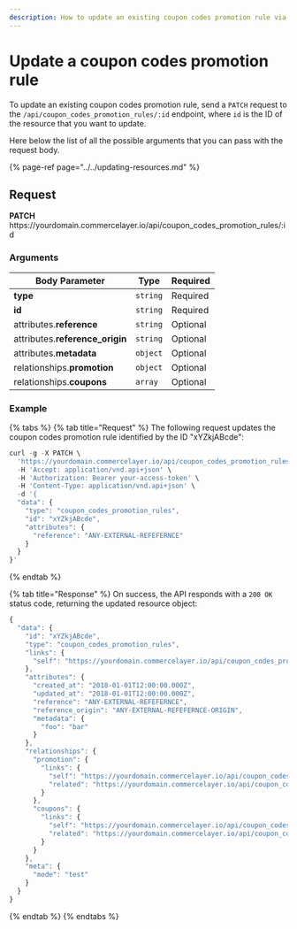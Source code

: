 ```yaml
---
description: How to update an existing coupon codes promotion rule via API
---
```


# Update a coupon codes promotion rule

To update an existing coupon codes promotion rule, send a `PATCH` request to the `/api/coupon_codes_promotion_rules/:id` endpoint, where `id` is the ID of the resource that you want to update.

Here below the list of all the possible arguments that you can pass with the request body.

{% page-ref page="../../updating-resources.md" %}

## Request

**PATCH** https://<i></i>yourdomain.commercelayer.io/api/coupon_codes_promotion_rules/:id

### Arguments

| Body Parameter | Type     | Required |
| -------------- | -------- | -------- |
| **type**       | `string` | Required |
| **id**         | `string` | Required |
| attributes.**reference** | `string` | Optional |
| attributes.**reference_origin** | `string` | Optional |
| attributes.**metadata** | `object` | Optional |
| relationships.**promotion** | `object` | Optional |
| relationships.**coupons** | `array` | Optional |

### Example

{% tabs %}
{% tab title="Request" %}
The following request updates the coupon codes promotion rule identified by the ID "xYZkjABcde":

```javascript
curl -g -X PATCH \
  'https://yourdomain.commercelayer.io/api/coupon_codes_promotion_rules/xYZkjABcde' \
  -H 'Accept: application/vnd.api+json' \
  -H 'Authorization: Bearer your-access-token' \
  -H 'Content-Type: application/vnd.api+json' \
  -d '{
  "data": {
    "type": "coupon_codes_promotion_rules",
    "id": "xYZkjABcde",
    "attributes": {
      "reference": "ANY-EXTERNAL-REFEFERNCE"
    }
  }
}'
```
{% endtab %}

{% tab title="Response" %}
On success, the API responds with a `200 OK` status code, returning the updated resource object:

```javascript
{
  "data": {
    "id": "xYZkjABcde",
    "type": "coupon_codes_promotion_rules",
    "links": {
      "self": "https://yourdomain.commercelayer.io/api/coupon_codes_promotion_rules/xYZkjABcde"
    },
    "attributes": {
      "created_at": "2018-01-01T12:00:00.000Z",
      "updated_at": "2018-01-01T12:00:00.000Z",
      "reference": "ANY-EXTERNAL-REFEFERNCE",
      "reference_origin": "ANY-EXTERNAL-REFEFERNCE-ORIGIN",
      "metadata": {
        "foo": "bar"
      }
    },
    "relationships": {
      "promotion": {
        "links": {
          "self": "https://yourdomain.commercelayer.io/api/coupon_codes_promotion_rules/xYZkjABcde/relationships/promotion",
          "related": "https://yourdomain.commercelayer.io/api/coupon_codes_promotion_rules/xYZkjABcde/promotion"
        }
      },
      "coupons": {
        "links": {
          "self": "https://yourdomain.commercelayer.io/api/coupon_codes_promotion_rules/xYZkjABcde/relationships/coupons",
          "related": "https://yourdomain.commercelayer.io/api/coupon_codes_promotion_rules/xYZkjABcde/coupons"
        }
      }
    },
    "meta": {
      "mode": "test"
    }
  }
}
```
{% endtab %}
{% endtabs %}

